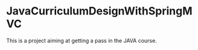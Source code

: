 # JavaCurriculumDesignWithSpringMVC
This is a project aiming at  getting a pass in the JAVA course.  
